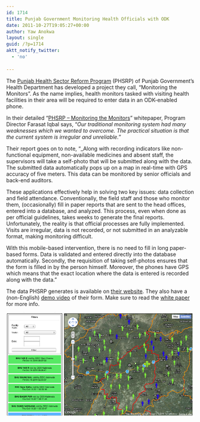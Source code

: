 ```yaml
---
id: 1714
title: Punjab Government Monitoring Health Officials with ODK
date: 2011-10-27T19:05:27+00:00
author: Yaw Anokwa
layout: single
guid: /?p=1714
aktt_notify_twitter:
  - 'no'

---
```

The [Punjab Health Sector Reform Program](http://www.phsrp.punjab.gov.pk/) (PHSRP) of Punjab Government’s Health Department has developed a project they call, “Monitoring the Monitors”. As the name implies, health monitors tasked with visiting health facilities in their area will be required to enter data in an ODK-enabled phone.

In their detailed “[PHSRP – Monitoring the Monitors](http://www.punjabmodel.gov.pk/dashboard/downloads/PHSRP%20-%20Monitoring%20the%20Monitors.pdf)” whitepaper, Program Director Farasat Iqbal says, “_Our traditional monitoring system had many weaknesses which we wanted to overcome. The practical situation is that the current system is irregular and unreliable._”

Their report goes on to note, “_Along with recording indicators like non-functional equipment, non-available medicines and absent staff, the supervisors will take a self-photo that will be submitted along with the data. The submitted data automatically pops up on a map in real-time with GPS accuracy of five meters. This data can be monitored by senior officials and back-end auditors. </p> 

These applications effectively help in solving two key issues: data collection and field attendance. Conventionally, the field staff and those who monitor them, (occasionally) fill in paper reports that are sent to the head offices, entered into a database, and analyzed. This process, even when done as per official guidelines, takes weeks to generate the final reports. Unfortunately, the reality is that official processes are fully implemented. Visits are irregular, data is not recorded, or not submitted in an analyzable format, making monitoring difficult.

With this mobile-based intervention, there is no need to fill in long paper-based forms. Data is validated and entered directly into the database automatically. Secondly, the requisition of taking self-photos ensures that the form is filled in by the person himself. Moreover, the phones have GPS which means that the exact location where the data is entered is recorded along with the data.</em>”

The data PHSRP generates is available on [their website](http://www.punjabmodel.gov.pk/dashboard/androidMap). They also have a (non-English) [demo video](http://youtu.be/Fd6Ilr89ii4) of their form. Make sure to read the [white paper](http://www.punjabmodel.gov.pk/dashboard/downloads/PHSRP%20-%20Monitoring%20the%20Monitors.pdf) for more info.

<img width="524" src="/assets/wp-content/uploads/2011/10/phsrp.png" alt="Screenshot of PHSRP mapping interface" />
